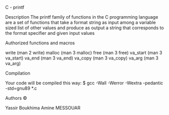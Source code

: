 C - printf

Description
The printf family of functions in the C programming language are a set of functions that take a format string as input among a variable sized list of other values and produce as output a string that corresponds to the format specifier and given input values

Authorized functions and macros

write (man 2 write)
malloc (man 3 malloc)
free (man 3 free)
va_start (man 3 va_start)
va_end (man 3 va_end)
va_copy (man 3 va_copy)
va_arg (man 3 va_arg)

Compilation

Your code will be compiled this way:
$ gcc -Wall -Werror -Wextra -pedantic -std=gnu89 *.c



Authors ©

Yassir Boukhima
Amine MESSOUAR
